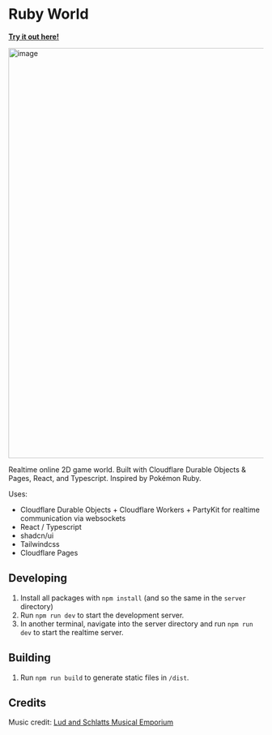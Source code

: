 # Ruby World

[**Try it out here!**](https://rubyworld.benank.com)

<img width="809" alt="image" src="https://github.com/user-attachments/assets/74b1a297-7c5d-4393-b6cb-8792ce88d0e7" />


Realtime online 2D game world. Built with Cloudflare Durable Objects & Pages, React, and Typescript. Inspired by Pokémon Ruby.

Uses:
 - Cloudflare Durable Objects + Cloudflare Workers + PartyKit for realtime communication via websockets
 - React / Typescript
 - shadcn/ui
 - Tailwindcss
 - Cloudflare Pages

## Developing

1. Install all packages with `npm install` (and so the same in the `server` directory)
2. Run `npm run dev` to start the development server.
3. In another terminal, navigate into the server directory and run `npm run dev` to start the realtime server.

## Building

1. Run `npm run build` to generate static files in `/dist`.


## Credits

Music credit: [Lud and Schlatts Musical Emporium](https://www.youtube.com/@ludandschlattsmusicalempor6746)
